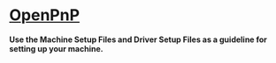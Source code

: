 # [OpenPnP](https://github.com/PixiePlacer/PixiePlacer/wiki/OpenPnP)

**Use the Machine Setup Files and Driver Setup Files as a guideline for setting up your machine.**
